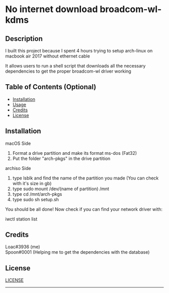 # No internet download broadcom-wl-kdms
## Description

I built this project because I spent 4 hours trying to setup arch-linux on macbook air 2017 without ethernet cable

It allows users to run a shell script that downloads all the necessary dependencies to get the proper broadcom-wl driver working

## Table of Contents (Optional)

- [Installation](#installation)
- [Usage](#usage)
- [Credits](#credits)
- [License](#license)

## Installation

macOS Side
1. Format a drive partition and make its format ms-dos (Fat32)
2. Put the folder "arch-pkgs" in the drive partition

archiso Side
1. type lsblk and find the name of the partition you made (You can check with it's size in gb)
2. type sudo mount /dev/(name of partition) /mnt
3. type cd /mnt/arch-pkgs
4. type sudo sh setup.sh

You should be all done! Now check if you can find your network driver with:

iwctl
station list

## Credits

Loac#3936 (me) <br>
Spoon#0001 (Helping me to get the dependencies with the database)

## License

[LICENSE](LICENSE)

---

